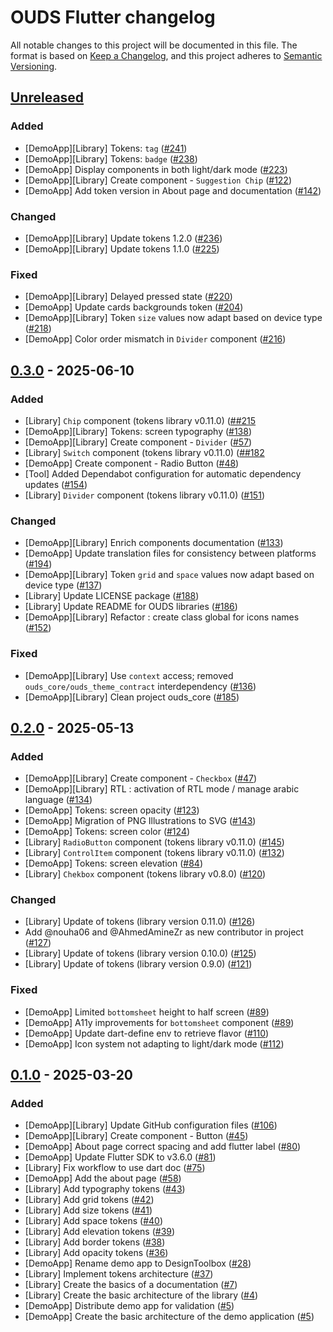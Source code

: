 # OUDS Flutter changelog

All notable changes to this project will be documented in this file.
The format is based on [Keep a Changelog](https://keepachangelog.com/en/1.0.0/),
and this project adheres to [Semantic Versioning](https://semver.org/spec/v2.0.0.html).

## [Unreleased](https://github.com/Orange-OpenSource/ouds-flutter/compare/0.3.0...develop)

### Added
- [DemoApp][Library] Tokens: `tag` ([#241](https://github.com/Orange-OpenSource/ouds-flutter/issues/#241))
- [DemoApp][Library] Tokens: `badge` ([#238](https://github.com/Orange-OpenSource/ouds-flutter/issues/#238))
- [DemoApp] Display components in both light/dark mode ([#223](https://github.com/Orange-OpenSource/ouds-flutter/issues/223))
- [DemoApp][Library] Create component - `Suggestion Chip` ([#122](https://github.com/Orange-OpenSource/ouds-flutter/issues/122))
- [DemoApp] Add token version in About page and documentation ([#142](https://github.com/Orange-OpenSource/ouds-flutter/issues/#142))

### Changed
- [DemoApp][Library] Update tokens 1.2.0 ([#236](https://github.com/Orange-OpenSource/ouds-flutter/issues/236))
- [DemoApp][Library] Update tokens 1.1.0 ([#225](https://github.com/Orange-OpenSource/ouds-flutter/issues/225))

### Fixed
- [DemoApp][Library] Delayed pressed state ([#220](https://github.com/Orange-OpenSource/ouds-flutter/issues/220))
- [DemoApp] Update cards backgrounds token ([#204](https://github.com/Orange-OpenSource/ouds-flutter/issues/204))
- [DemoApp][Library] Token `size` values now adapt based on device type ([#218](https://github.com/Orange-OpenSource/ouds-flutter/issues/218))
- [DemoApp] Color order mismatch in `Divider` component ([#216](https://github.com/Orange-OpenSource/ouds-flutter/issues/216))

## [0.3.0](https://github.com/Orange-OpenSource/ouds-flutter/compare/0.2.0...0.3.0) - 2025-06-10

### Added
- [Library] `Chip` component (tokens library v0.11.0) ([##215](https://github.com/Orange-OpenSource/ouds-flutter/issues/#215)
- [DemoApp][Library] Tokens: screen typography ([#138](https://github.com/Orange-OpenSource/ouds-flutter/issues/138))
- [DemoApp][Library] Create component - `Divider` ([#57](https://github.com/Orange-OpenSource/ouds-flutter/issues/57))
- [Library] `Switch` component (tokens library v0.11.0) ([##182](https://github.com/Orange-OpenSource/ouds-flutter/issues/#182)
- [DemoApp] Create component - Radio Button ([#48](https://github.com/Orange-OpenSource/ouds-flutter/issues/48))
- [Tool] Added Dependabot configuration for automatic dependency updates ([#154](https://github.com/Orange-OpenSource/ouds-flutter/issues/154))
- [Library] `Divider` component (tokens library v0.11.0) ([#151](https://github.com/Orange-OpenSource/ouds-flutter/issues/151))

### Changed
- [DemoApp][Library] Enrich components documentation ([#133](https://github.com/Orange-OpenSource/ouds-flutter/issues/133))
- [DemoApp] Update translation files for consistency between platforms ([#194](https://github.com/Orange-OpenSource/ouds-flutter/issues/194))
- [DemoApp][Library] Token `grid` and `space` values now adapt based on device type ([#137](https://github.com/Orange-OpenSource/ouds-flutter/issues/137))
- [Library] Update LICENSE package ([#188](https://github.com/Orange-OpenSource/ouds-flutter/issues/188))
- [Library] Update README for OUDS libraries ([#186](https://github.com/Orange-OpenSource/ouds-flutter/issues/186))
- [DemoApp][Library] Refactor : create class global for icons names ([#152](https://github.com/Orange-OpenSource/ouds-flutter/issues/152))

### Fixed

- [DemoApp][Library] Use `context` access; removed `ouds_core/ouds_theme_contract` interdependency ([#136](https://github.com/Orange-OpenSource/ouds-flutter/issues/136))
- [DemoApp][Library] Clean project ouds_core ([#185](https://github.com/Orange-OpenSource/ouds-flutter/issues/185))

## [0.2.0](https://github.com/Orange-OpenSource/ouds-flutter/compare/0.1.0...0.2.0) - 2025-05-13

### Added

- [DemoApp][Library] Create component - `Checkbox` ([#47](https://github.com/Orange-OpenSource/ouds-flutter/issues/47))
- [DemoApp][Library] RTL : activation of RTL mode / manage arabic language ([#134](https://github.com/Orange-OpenSource/ouds-flutter/issues/134))
- [DemoApp] Tokens: screen opacity ([#123](https://github.com/Orange-OpenSource/ouds-flutter/issues/84))
- [DemoApp] Migration of PNG Illustrations to SVG ([#143](https://github.com/Orange-OpenSource/ouds-flutter/issues/143))
- [DemoApp] Tokens: screen color ([#124](https://github.com/Orange-OpenSource/ouds-flutter/issues/124))
- [Library] `RadioButton` component (tokens library v0.11.0) ([#145](https://github.com/Orange-OpenSource/ouds-flutter/issues/145))
- [Library] `ControlItem` component (tokens library v0.11.0) ([#132](https://github.com/Orange-OpenSource/ouds-flutter/issues/132))
- [DemoApp] Tokens: screen elevation ([#84](https://github.com/Orange-OpenSource/ouds-flutter/issues/84))
- [Library] `Chekbox` component (tokens library v0.8.0) ([#120](https://github.com/Orange-OpenSource/ouds-flutter/issues/120))

### Changed

- [Library] Update of tokens (library version 0.11.0) ([#126](https://github.com/Orange-OpenSource/ouds-flutter/issues/126))
- Add @nouha06 and @AhmedAmineZr as new contributor in project ([#127](https://github.com/Orange-OpenSource/ouds-flutter/issues/127))
- [Library] Update of tokens (library version 0.10.0) ([#125](https://github.com/Orange-OpenSource/ouds-flutter/issues/125))
- [Library] Update of tokens (library version 0.9.0) ([#121](https://github.com/Orange-OpenSource/ouds-flutter/issues/121))

### Fixed

- [DemoApp] Limited `bottomsheet` height to half screen ([#89](https://github.com/Orange-OpenSource/ouds-flutter/issues/89))
- [DemoApp] A11y improvements for `bottomsheet` component ([#89](https://github.com/Orange-OpenSource/ouds-flutter/issues/89))
- [DemoApp] Update dart-define env to retrieve flavor ([#110](https://github.com/Orange-OpenSource/ouds-flutter/issues/110))
- [DemoApp] Icon system not adapting to light/dark mode ([#112](https://github.com/Orange-OpenSource/ouds-flutter/issues/112))

## [0.1.0](https://github.com/Orange-OpenSource/ouds-flutter/compare/0.0.0...0.1.0) - 2025-03-20

### Added

- [DemoApp][Library] Update GitHub configuration files ([#106](https://github.com/Orange-OpenSource/ouds-flutter/issues/106))
- [DemoApp][Library] Create component - Button ([#45](https://github.com/Orange-OpenSource/ouds-flutter/issues/45))
- [DemoApp] About page correct spacing and add flutter label ([#80](https://github.com/Orange-OpenSource/ouds-flutter/issues/80))
- [DemoApp] Update Flutter SDK to v3.6.0 ([#81](https://github.com/Orange-OpenSource/ouds-flutter/issues/81))
- [Library] Fix workflow to use dart doc ([#75](https://github.com/Orange-OpenSource/ouds-flutter/issues/75))
- [DemoApp] Add the about page ([#58](https://github.com/Orange-OpenSource/ouds-flutter/issues/58))
- [Library] Add typography tokens ([#43](https://github.com/Orange-OpenSource/ouds-flutter/issues/43))
- [Library] Add grid tokens ([#42](https://github.com/Orange-OpenSource/ouds-flutter/issues/42))
- [Library] Add size tokens ([#41](https://github.com/Orange-OpenSource/ouds-flutter/issues/41))
- [Library] Add space tokens ([#40](https://github.com/Orange-OpenSource/ouds-flutter/issues/40))
- [Library] Add elevation tokens ([#39](https://github.com/Orange-OpenSource/ouds-flutter/issues/39))
- [Library] Add border tokens ([#38](https://github.com/Orange-OpenSource/ouds-flutter/issues/38))
- [Library] Add opacity tokens ([#36](https://github.com/Orange-OpenSource/ouds-flutter/issues/36))
- [DemoApp] Rename demo app to DesignToolbox ([#28](https://github.com/Orange-OpenSource/ouds-flutter/issues/28))
- [Library] Implement tokens architecture ([#37](https://github.com/Orange-OpenSource/ouds-flutter/issues/37))
- [Library] Create the basics of a documentation ([#7](https://github.com/Orange-OpenSource/ouds-flutter/issues/7))
- [Library] Create the basic architecture of the library ([#4](https://github.com/Orange-OpenSource/ouds-flutter/issues/4))
- [DemoApp] Distribute demo app for validation ([#5](https://github.com/Orange-OpenSource/ouds-flutter/issues/13))
- [DemoApp] Create the basic architecture of the demo application ([#5](https://github.com/Orange-OpenSource/ouds-flutter/issues/5))
